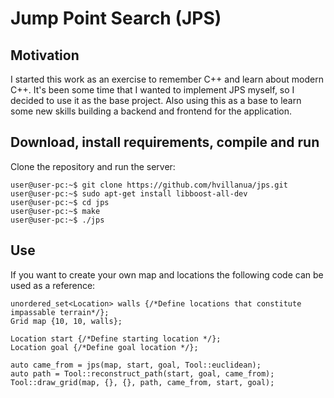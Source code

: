 # Jump Point Search (JPS)

## Motivation
I started this work as an exercise to remember C++ and learn about modern C++.
It's been some time that I wanted to implement JPS myself, so I decided to use it as the base project.
Also using this as a base to learn some new skills building a backend and frontend for the application.

## Download, install requirements, compile and run
Clone the repository and run the server:
```console
user@user-pc:~$ git clone https://github.com/hvillanua/jps.git
user@user-pc:~$ sudo apt-get install libboost-all-dev
user@user-pc:~$ cd jps
user@user-pc:~$ make
user@user-pc:~$ ./jps
```

## Use
If you want to create your own map and locations the following code can be used as a reference:
```
unordered_set<Location> walls {/*Define locations that constitute impassable terrain*/};
Grid map {10, 10, walls};

Location start {/*Define starting location */};
Location goal {/*Define goal location */};

auto came_from = jps(map, start, goal, Tool::euclidean);
auto path = Tool::reconstruct_path(start, goal, came_from);
Tool::draw_grid(map, {}, {}, path, came_from, start, goal);
```
